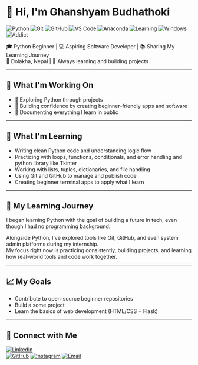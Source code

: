 # 👋 Hi, I'm Ghanshyam Budhathoki

![Python](https://img.shields.io/badge/Python-3776AB?style=for-the-badge&logo=python&logoColor=white)
![Git](https://img.shields.io/badge/Git-F05032?style=for-the-badge&logo=git&logoColor=white)
![GitHub](https://img.shields.io/badge/GitHub-181717?style=for-the-badge&logo=github&logoColor=white)
![VS Code](https://img.shields.io/badge/VSCode-007ACC?style=for-the-badge&logo=visual-studio-code&logoColor=white)
![Anaconda](https://img.shields.io/badge/Anaconda-44A833?style=for-the-badge&logo=anaconda&logoColor=white)
![Learning](https://img.shields.io/badge/Still%20Learning-FFA500?style=for-the-badge)
![Windows](https://img.shields.io/badge/Windows-0078D6?style=for-the-badge&logo=windows&logoColor=white)
![ Addict](https://img.shields.io/badge/Code-Addict-blueviolet?style=for-the-badge)


🎓 Python Beginner | 💻 Aspiring Software Developer | 📚 Sharing My Learning Journey  
📍 Dolakha, Nepal | 🧠 Always learning and building projects

---

## 🚧 What I'm Working On
- 📘 Exploring Python through  projects
- 🎯 Building confidence by creating beginner-friendly apps and software 
- 🧰 Documenting everything I learn in public

---

## 🧠 What I'm Learning
- Writing clean Python code and understanding logic flow
- Practicing with loops, functions, conditionals, and error handling and python library like Tkinter
- Working with lists, tuples, dictionaries, and file handling
- Using Git and GitHub to manage and publish code
- Creating beginner terminal apps to apply what I learn

---

## 📘 My Learning Journey
I began learning Python with the goal of building a future in tech, even though I had no programming background.  
 
Alongside Python, I’ve explored tools like Git, GitHub, and even system admin platforms during my internship.  
My focus right now is practicing consistently, building projects, and learning how real-world tools and code work together.

---


## 📈 My Goals
- Contribute to open-source beginner repositories
- Build a some project 
- Learn the basics of web development (HTML/CSS + Flask)

---

## 🔗 Connect with Me
[![LinkedIn](https://img.shields.io/badge/LinkedIn-blue?style=flat&logo=linkedin)](https://www.linkedin.com/in/ghanashyam-budhathoki-257b51366?utm_source=share&utm_campaign=share_via&utm_content=profile&utm_medium=android_app)  
[![GitHub](https://img.shields.io/badge/GitHub-100000?style=flat&logo=github&logoColor=white)](https://github.com/ghanashyambudhathoki01)
[![Instagram](https://img.shields.io/badge/Instagram-E4405F?style=flat&logo=instagram&logoColor=white)](https://www.instagram.com/ghanashyam_072?igsh=dm9yZHZhYjJmcHZ6)
[![Email](https://img.shields.io/badge/Email-D14836?style=flat&logo=gmail&logoColor=white)](mailto:ghanashyambudhathoki03@gmail.com)
<!---
ghanashyambudhathoki01/ghanashyambudhathoki01 is a ✨ special ✨ repository because its `README.md` (this file) appears on your GitHub profile.
You can click the Preview link to take a look at your changes.
--->
